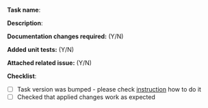 **Task name**: <Name of changed or new pipeline task>



**Description**: <Describe your changes here>



**Documentation changes required:** (Y/N) <Please mark if documentation changes are required>



**Added unit tests:** (Y/N) <Please mark if unit tests were added or updated according to changes>



**Attached related issue:** (Y/N) <Please add link to related issue here>



**Checklist**:
- [ ] Task version was bumped - please check [instruction](https://github.com/microsoft/azure-pipelines-tasks/tree/master/docs/taskversionbumping.md) how to do it
- [ ] Checked that applied changes work as expected
